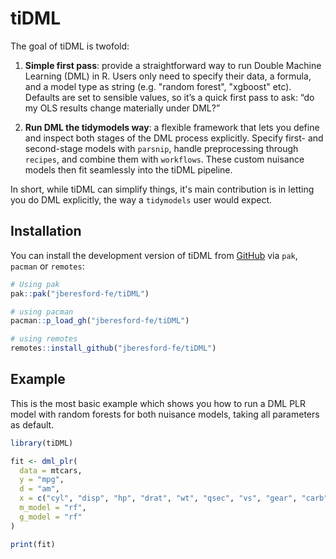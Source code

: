 <!-- badges: start -->
<!-- badges: end -->

# tiDML

The goal of tiDML is twofold:

1. **Simple first pass**: provide a straightforward way to run Double Machine Learning (DML) in R. Users only need to specify their data, a formula, and a model type as string (e.g. "random forest", "xgboost" etc). Defaults are set to sensible values, so it’s a quick first pass to ask: “do my OLS results change materially under DML?”

2. **Run DML the tidymodels way**: a flexible framework that lets you define and inspect both stages of the DML process explicitly. Specify first- and second-stage models with `parsnip`, handle preprocessing through `recipes`, and combine them with `workflows`. These custom nuisance models then fit seamlessly into the tiDML pipeline.


In short, while tiDML can simplify things, it's main contribution is in letting you do DML explicitly, the way a `tidymodels` user would expect. 

## Installation

You can install the development version of tiDML from [GitHub](https://github.com/) via `pak`, `pacman` or `remotes`:

``` r
# Using pak
pak::pak("jberesford-fe/tiDML")

# using pacman
pacman::p_load_gh("jberesford-fe/tiDML")

# using remotes
remotes::install_github("jberesford-fe/tiDML")
```

## Example

This is the most basic example which shows you how to run a DML PLR model with random forests for both nuisance models, taking all parameters as default.

``` r
library(tiDML)

fit <- dml_plr(
  data = mtcars,
  y = "mpg",
  d = "am",
  x = c("cyl", "disp", "hp", "drat", "wt", "qsec", "vs", "gear", "carb"),
  m_model = "rf",
  g_model = "rf"
) 

print(fit)
```


